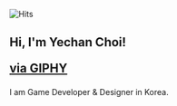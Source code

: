 <!--- P R O F I L E   V I E W S   C O U N T E R S --->
![Hits](https://hits.seeyoufarm.com/api/count/incr/badge.svg?url=https%3A%2F%2Fgithub.com%2FMellow1213&count_bg=%23B7BDD1&title_bg=%235F99BC&icon=&icon_color=%23E7E7E7&title=Profile+View&edge_flat=false)


<!--- A B O U T  M E --->
<h2>Hi, I'm Yechan Choi!<src="https://giphy.com/embed/TjaTrZlziu73ZZzgXj" width="480" height="471" frameBorder="0" class="giphy-embed" allowFullScreen></iframe><p><a href="https://giphy.com/stickers/cat-pop-popcat-TjaTrZlziu73ZZzgXj">via GIPHY</a></p>
</h2>

I am Game Developer & Designer in Korea.

